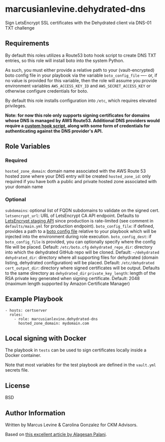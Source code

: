 marcusianlevine.dehydrated-dns
=========

Sign LetsEncrypt SSL certificates with the Dehydrated client via DNS-01 TXT challenge

Requirements
------------

By default this roles utilizes a Route53 boto hook script to create DNS TXT entries, so this role will install boto into the system Python.

As such, you must either provide a relative path to your (vault-encrypted) boto config file in your playbook via the variable `boto_config_file` —- or, if no value is provided for this variable, then the role will assume you provide environment variables `AWS_ACCESS_KEY_ID` and `AWS_SECRET_ACCESS_KEY` or otherwise configure credentials for boto.

By default this role installs configuration into `/etc`, which requires elevated privileges.

**Note: for now this role only supports signing certificates for domains whose DNS is managed by AWS Route53. Additional DNS providers would require a [custom hook script](https://github.com/lukas2511/dehydrated/wiki/Examples-for-DNS-01-hooks), along with some form of credentials for authenticating against the DNS provider's API.**

Role Variables
--------------

### Required

`hosted_zone_domain`: domain name associated with the AWS Route 53 hosted zone where your DNS entry will be created
`hosted_zone_id`: only required if you have both a public and private hosted zone associated with your domain name

### Optional

`subdomains`: optional list of FQDN subdomains to validate on the signed cert.
`letsencrypt_url`: URL of LetsEncrypt CA API endpoint. Defaults to [LetsEncrypt staging API](https://letsencrypt.org/docs/staging-environment/) since production is rate-limited (see comment in `defaults/main.yml` for production endpoint).
`boto_config_file`: if defined, provides a path to a [boto config file](http://boto.cloudhackers.com/en/latest/boto_config_tut.html) relative to your playbook which will be injected into the environment during role execution.
`boto_config_dest`: if `boto_config_file` is provided, you can optionally specify where the config file will be placed. Default: `/etc/boto.cfg`
`dehydrated_repo_dir`: directory into which the dehydrated GitHub repo will be cloned. Default: `~/dehydrated`
`dehydrated_dir`: directory where all supporting files for dehydrated (domain listing, dehydrated configuration) will be placed. Default: `/etc/dehydrated`
`cert_output_dir`: directory where signed certificates will be output. Defaults to the same directory as `dehydrated_dir`
`private_key_length`: length of the RSA private key generated when signing certificate. Default: 2048 (maximum length supported by Amazon Certificate Manager)

Example Playbook
----------------

    - hosts: certserver
      roles:
        - role: marcusianlevine.dehydrated-dns
          hosted_zone_domain: mydomain.com

Local signing with Docker
---------------

The playbook in `tests` can be used to sign certificates locally inside a Docker container.

Note that most variables for the test playbook are defined in the `vault.yml` secrets file.

License
-------

BSD

Author Information
------------------

Written by Marcus Levine & Carolina Gonzalez for CKM Advisors.

Based on [this excellent article by Alagesan Palani](https://dzone.com/articles/automating-letsencrypt-certificate-generation-with).